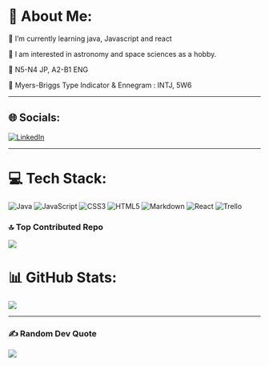 # 💫 About Me:

📌 I’m currently learning  java, Javascript and react<br>

📌 I am interested in astronomy and space sciences as a hobby.<br>

📌 N5-N4 JP, A2-B1 ENG 

📌 Myers-Briggs Type Indicator & Ennegram : INTJ, 5W6<br><hr>


## 🌐 Socials:
[![LinkedIn](https://img.shields.io/badge/LinkedIn-%230077B5.svg?logo=linkedin&logoColor=white)](https://linkedin.com/in/israfezaaglamis) <hr>

# 💻 Tech Stack:
![Java](https://img.shields.io/badge/java-%23ED8B00.svg?style=plastic&logo=java&logoColor=white) ![JavaScript](https://img.shields.io/badge/javascript-%23323330.svg?style=plastic&logo=javascript&logoColor=%23F7DF1E) ![CSS3](https://img.shields.io/badge/css3-%231572B6.svg?style=plastic&logo=css3&logoColor=white) ![HTML5](https://img.shields.io/badge/html5-%23E34F26.svg?style=plastic&logo=html5&logoColor=white) ![Markdown](https://img.shields.io/badge/markdown-%23000000.svg?style=plastic&logo=markdown&logoColor=white) ![React](https://img.shields.io/badge/react-%2320232a.svg?style=plastic&logo=react&logoColor=%2361DAFB) ![Trello](https://img.shields.io/badge/Trello-%23026AA7.svg?style=plastic&logo=Trello&logoColor=white)

### 🔝 Top Contributed Repo
![](https://github-contributor-stats.vercel.app/api?username=israfezaaglamis&limit=5&theme=tokyonight&combine_all_yearly_contributions=true)

# 📊 GitHub Stats:

![](https://github-readme-stats.vercel.app/api/top-langs/?username=israfezaaglamis&theme=tokyonight&hide_border=true&include_all_commits=true&count_private=true&layout=compact)<hr>


### ✍️ Random Dev Quote
![](https://quotes-github-readme.vercel.app/api?type=horizontal&theme=dark)



<!-- Proudly created with GPRM ( https://gprm.itsvg.in ) -->
